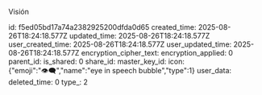 Visión

id: f5ed05bd17a74a2382925200dfda0d65
created_time: 2025-08-26T18:24:18.577Z
updated_time: 2025-08-26T18:24:18.577Z
user_created_time: 2025-08-26T18:24:18.577Z
user_updated_time: 2025-08-26T18:24:18.577Z
encryption_cipher_text: 
encryption_applied: 0
parent_id: 
is_shared: 0
share_id: 
master_key_id: 
icon: {"emoji":"👁️‍🗨️","name":"eye in speech bubble","type":1}
user_data: 
deleted_time: 0
type_: 2